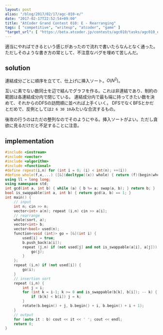 ```yaml
---
layout: post
alias: "/blog/2017/02/17/agc-010-e/"
date: "2017-02-17T22:52:54+09:00"
title: "AtCoder Grand Contest 010: E - Rearranging"
tags: [ "competitive", "writeup", "atcoder", "game" ]
"target_url": [ "https://beta.atcoder.jp/contests/agc010/tasks/agc010_e" ]
---
```


適当にやればできるという感じがあったので流れで書いたらなんとなく通った。ただしそのような書き方の常として、不注意なバグを埋めて苦しんだ。

## solution

連結成分ごとに順序を立てて、仕上げに挿入ソート。$O(N^2)$。

互いに素でない数同士を辺で結んでグラフを作る。これは非連結であり、制約の範囲は各連結成分内で閉じている。
連結成分内で最も端に持ってきたい数を決めて、それからのDFSの訪問順に並べれば上手くいく。
DFSでなくBFSとかだとだめで、反例としては`2 6 30 10`みたいな合流するもの。

後攻の行うのはただの整列なのでそのようにやる。挿入ソートがよい。ただし貪欲に見るだけだと不足することに注意。

## implementation

``` c++
#include <iostream>
#include <vector>
#include <algorithm>
#include <functional>
#define repeat(i,n) for (int i = 0; (i) < int(n); ++(i))
#define whole(f,x,...) ([&](decltype((x)) whole) { return (f)(begin(whole), end(whole), ## __VA_ARGS__); })(x)
using ll = long long;
using namespace std;
int gcd(int a, int b) { while (a) { b %= a; swap(a, b); } return b; }
bool is_swappable(int a, int b) { return gcd(a, b) == 1; }
int main() {
    // input
    int n; cin >> n;
    vector<int> a(n); repeat (i,n) cin >> a[i];
    // rearrange
    whole(sort, a);
    vector<int> b;
    vector<bool> used(n);
    function<void (int)> go = [&](int i) {
        used[i] = true;
        b.push_back(a[i]);
        repeat (j,n) if (not used[j] and not is_swappable(a[i], a[j])) {
            go(j);
        }
    };
    repeat (i,n) if (not used[i]) {
        go(i);
    }
    // insertion sort
    repeat (i,n) {
        int j = i;
        for (int k = i-1; k >= 0 and is_swappable(b[k], b[i]); -- k) {
            if (b[k] < b[i]) j = k;
        }
        rotate(b.begin() + j, b.begin() + i, b.begin() + i + 1);
    }
    // output
    for (auto it : b) cout << it << ' '; cout << endl;
    return 0;
}
```
